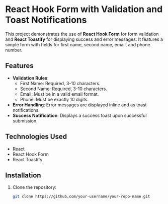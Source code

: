 # React Hook Form with Validation and Toast Notifications

This project demonstrates the use of **React Hook Form** for form validation and **React Toastify** for displaying success and error messages. It features a simple form with fields for first name, second name, email, and phone number.

## Features
- **Validation Rules**:
  - First Name: Required, 3-10 characters.
  - Second Name: Required, 3-10 characters.
  - Email: Must be in a valid email format.
  - Phone: Must be exactly 10 digits.
- **Error Handling**: Error messages are displayed inline and as toast notifications.
- **Success Notification**: Displays a success toast upon successful submission.

## Technologies Used
- React
- React Hook Form
- React Toastify

## Installation
1. Clone the repository:
   ```bash
   git clone https://github.com/your-username/your-repo-name.git
